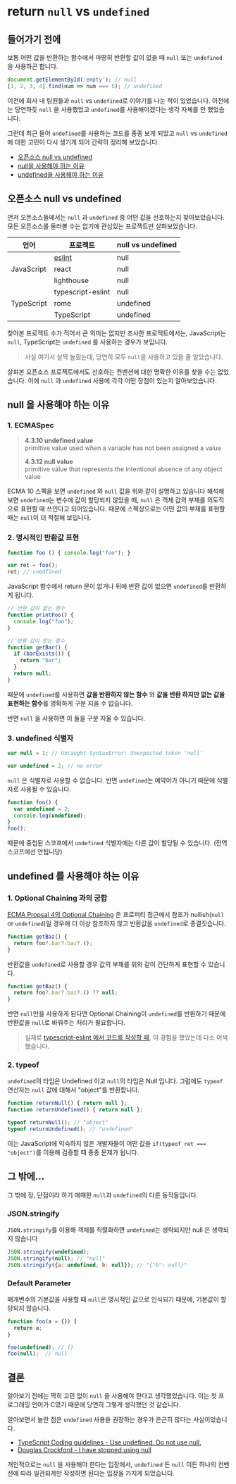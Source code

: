 # return `null` vs `undefined`

## 들어가기 전에

보통 어떤 값을 반환하는 함수에서 마땅히 반환할 값이 없을 때 `null` 또는 `undefined` 을 사용하곤 합니다.

```js
document.getElementById('empty'); // null
[1, 2, 3, 4].find(num => num === 5); // undefined
```

이전에 회사 내 팀원들과 `null` vs `undefined`로 이야기를 나눈 적이 있었습니다. 이전에는 당연하듯 `null` 을 사용했었고 `undefined`를 사용해야겠다는 생각 자체를 안 했었습니다.

그런데 최근 들어 `undefined`를 사용하는 코드를 종종 보게 되었고 `null` vs `undefined`에 대한 고민이 다시 생기게 되어 간략히 정리해 보았습니다.

* [오픈소스 null vs undefined](#오픈소스-null-vs-undefined)
* [null을 사용해야 하는 이유](#null-을-사용해야-하는-이유)
* [undefined을 사용해야 하는 이유](#undefined-를-사용해야-하는-이유)

## 오픈소스 null vs undefined

먼저 오픈소스들에서는 `null` 과 `undefined` 중 어떤 값을 선호하는지 찾아보았습니다. 모든 오픈소스를 둘러볼 수는 없기에 관심있는 프로젝트만 살펴보았습니다.

<table>
<thead>
<tr>
    <th>언어</th>
    <th>프로젝트</th>
    <th>null vs undefined</th>
</tr>
</thead>
<tbody>
<tr>
    <td rowspan=3>JavaScript</td>
    <td><a href='https://github.com/eslint/eslint'>eslint</a></td>
    <td>null</td>
</tr>
<tr>
    <td><a herf='https://github.com/facebook/react'>react</a></td>
    <td>null</td>
</tr>
<tr>
    <td><a herf='https://github.com/GoogleChrome/lighthouse'>lighthouse</a></td>
    <td>null</td>
</tr>
<tr>
    <td rowspan=3>TypeScript</td>
    <td><a herf='https://github.com/typescript-eslint/typescript-eslint'>typescript-eslint</a></td>
    <td>null</td>
</tr>
<tr>
    <td><a herf='https://github.com/romefrontend/rome'> rome </a></td>
    <td>undefined</td>
</tr>
<tr>
    <td><a herf='https://github.com/microsoft/TypeScript'> TypeScript</a></td>
    <td>undefined</td>
</tr>

</tbody>
</table>

찾아본 프로젝트 수가 적어서 큰 의미는 없지만 조사한 프로젝트에서는, JavaScript는 `null`, TypeScript는 `undefined` 를 사용하는 경우가 보입니다.

> 사실 여기서 살짝 놀랐는데, 당연히 모두 `null`을 사용하고 있을 줄 알았습니다.

살펴본 오픈소스 프로젝트에서도 선호하는 컨벤션에 대한 명확한 이유를 찾을 수는 없었습니다. 이에 `null` 과 `undefined` 사용에 각각 어떤 장점이 있는지 알아보았습니다.

## null 을 사용해야 하는 이유

### 1. ECMASpec

> **4.3.10 undefined value**  
> primitive value used when a variable has not been assigned a value 
> 
> **4.3.12 null value**  
> primitive value that represents the intentional absence of any object value

ECMA 10 스펙을 보면 `undefined` 와 `null` 값을 위와 같이 설명하고 있습니다
해석해 보면 `undefined`는 변수에 값이 할당되지 않았을 때, `null` 은 객체 값의 부재를 의도적으로 표현할 때 쓰인다고 되어있습니다. 때문에 스펙상으로는 어떤 값의 부재를 표현할 때는 `null`이 더 적절해 보입니다.

### 2. 명시적인 반환값 표현

```js
function foo () { console.log("foo"); }

var ret = foo();
ret; // unedfined
```

JavaScript 함수에서 return 문이 없거나 뒤에 반환 값이 없으면 `undefined`를 반환하게 됩니다. 

```js
// 반환 값이 없는 함수
function printFoo() {
  console.log("foo");
}

// 반환 값이 있는 함수
function getBar() {
  if (barExists()) {
    return "bar";
  }
  return null;
}
```

때문에 `undefined`를 사용하면 **값을 반환하지 않는 함수** 와 **값을 반환 하지만 없는 값을 표현하는 함수**를 명확하게 구분 지을 수 없습니다.

반면 `null` 을 사용하면 이 둘을 구분 지울 수 있습니다.

### 3. undefined 식별자

```js
var null = 1; // Uncaught SyntaxError: Unexpected token 'null'

var undefined = 2; // no error
```

`null` 은 식별자로 사용할 수 없습니다. 반면 `undefined`는 예약어가 아니기 때문에 식별자로 사용될 수 있습니다.

```js
function foo() {
  var undefined = 2;
  console.log(undefined);
}
foo();
```

때문에 중첩된 스코프에서 `undefined` 식별자에는 다른 값이 할당될 수 있습니다. (전역스코프에선 안됩니당)

## undefined 를 사용해야 하는 이유

### 1. Optional Chaining 과의 궁합

[ECMA Propsal 4의 Optional Chaining](https://github.com/tc39/proposal-optional-chaining) 은 프로퍼티 접근에서 참조가 nullish(`null` or `undefined`)일 경우에 더 이상 참조하지 않고 반환값을 `undefined`로 종결짓습니다.

```js
function getBaz() {
  return foo?.bar?.baz?.();
}
```

반환값을 `undefined`로 사용할 경우 값의 부재를 위와 같이 간단하게 표현할 수 있습니다.

```js
function getBaz() {
  return foo?.bar?.baz?.() ?? null;
}
```

반면 `null`만을 사용하게 된다면 Optional Chaining이 `undefined`를 반환하기 때문에 반환값을 `null`로 바꿔주는 처리가 필요합니다.

> 실제로 [typescript-eslint 에서 코드를 작성할 때](https://github.com/typescript-eslint/typescript-eslint/pull/2156/files#diff-bcb5a3b3b1ba2154d91dbf1ebd8c54d2R56), 이 경험을 했었는데 다소 어색했습니다.

### 2. typeof

`undefined`의 타입은 Undefined 이고 `null`의 타입은 Null 입니다. 그럼에도 `typeof` 연산자는 `null` 값에 대해서 "object"를 반환합니다.

```js
function returnNull() { return null };
function returnUndefined() { return null };

typeof returnNull(); // "object"
typeof returnUndefined(); // "undefined"
```

이는 JavaScript에 익숙하지 않은 개발자들이 어떤 값을 `if(typeof ret === "object")`를 이용해 검증할 때 종종 문제가 됩니다.

## 그 밖에...

그 밖에 장, 단점이라 하기 애매한 `null`과 `undefined`의 다른 동작들입니다.

### JSON.stringify

`JSON.stringify`를 이용해 객체를 직렬화하면 `undefined`는 생략되지만 null 은 생략되지 않습니다

```js
JSON.stringify(undefined);
JSON.stringify(null); // "null"
JSON.stringify({a: undefined, b: null}); // "{"b": null}"
```

### Default Parameter

매개변수의 기본값을 사용할 때 `null`은 명시적인 값으로 인식되기 때문에, 기본값이 할당되지 않습니다.

```js
function foo(a = {}) {
  return a;
}

foo(undefined); // {}
foo(null);  // null
```

## 결론

알아보기 전에는 딱히 고민 없이 `null` 을 사용해야 한다고 생각했었습니다. 이는 첫 프로그래밍 언어가 C였기 때문에 당연히 그렇게 생각했던 것 같습니다.

알아보면서 놀란 점은 `undefined` 사용을 권장하는 경우가 은근히 많다는 사실이었습니다.
  - [TypeScript Coding guidelines - Use undefined. Do not use null.](https://github.com/Microsoft/TypeScript/wiki/Coding-guidelines#null-and-undefined)
  - [Douglas Crockford - I have stopped using null](https://www.youtube.com/watch?v=PSGEjv3Tqo0&t=563s)

개인적으로는 `null` 을 사용해야 한다는 입장에서, `undefined` 든 `null` 이든 하나의 컨벤션에 따라 일관되게만 작성하면 된다는 입장을 가지게 되었습니다.
